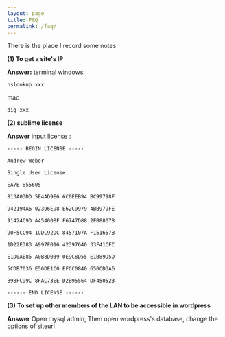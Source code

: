 ```yaml
---
layout: page
title: F&Q
permalink: /faq/
---
```


There is the place I record some notes

**(1) To get a site's IP**

**Answer:**  terminal windows:

```shell
nslookup xxx
```
mac

```shell
dig xxx
```

**(2) sublime license**

**Answer**  input license :

```shell
----- BEGIN LICENSE -----

Andrew Weber

Single User License

EA7E-855605

813A03DD 5E4AD9E6 6C0EEB94 BC99798F

942194A6 02396E98 E62C9979 4BB979FE

91424C9D A45400BF F6747D88 2FB88078

90F5CC94 1CDC92DC 8457107A F151657B

1D22E383 A997F016 42397640 33F41CFC

E1D0AE85 A0BBD039 0E9C8D55 E1B89D5D

5CDB7036 E56DE1C0 EFCC0840 650CD3A6

B98FC99C 8FAC73EE D2B95564 DF450523

------ END LICENSE ------
```

**(3) To set up other members of the LAN to be accessible in wordpress**

**Answer** Open mysql admin, Then open wordpress's database, change the options of siteurl







